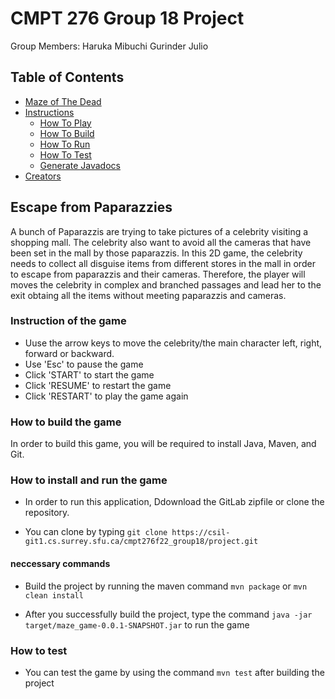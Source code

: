 # CMPT 276 Group 18 Project

Group Members:
  Haruka Mibuchi
  Gurinder
  Julio

## Table of Contents

- [Maze of The Dead](#maze-of-the-dead)
- [Instructions](#instructions)
  - [How To Play](#how-to-play)
  - [How To Build](#how-to-build)
  - [How To Run](#how-to-run)
  - [How To Test](#how-to-test)
  - [Generate Javadocs](#generate-javadocs)
- [Creators](#creators)

## Escape from Paparazzies

A bunch of Paparazzis are trying to take pictures of a celebrity visiting a shopping mall. The celebrity also want to avoid all the cameras that have been set in the mall by those paparazzis. In this 2D game, the celebrity needs to collect all disguise items from different stores in the mall in order to escape from paparazzis and their cameras. Therefore, the player will moves the celebrity in complex and branched passages and lead her to the exit obtaing all the items without meeting paparazzis and cameras.

### Instruction of the game

- Uuse the arrow keys to move the celebrity/the main character left, right, forward or backward.
- Use 'Esc' to pause the game
- Click 'START' to start the game
- Click 'RESUME' to restart the game
- Click 'RESTART' to play the game again

### How to build the game

In order to build this game, you will be required to install Java, Maven, and Git.

### How to install and run the game

- In order to run this application, Ddownload the GitLab zipfile or clone the repository.

- You can clone by typing `git clone https://csil-git1.cs.surrey.sfu.ca/cmpt276f22_group18/project.git`

#### neccessary commands
- Build the project by running the maven command `mvn package` or `mvn clean install`

- After you successfully build the project, type the command `java -jar target/maze_game-0.0.1-SNAPSHOT.jar` to run the game

### How to test

- You can test the game by using the command `mvn test` after building the project


